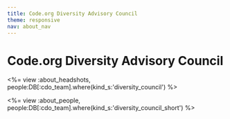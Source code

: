 ```yaml
---
title: Code.org Diversity Advisory Council
theme: responsive
nav: about_nav
---
```

# Code.org Diversity Advisory Council

<%= view :about_headshots, people:DB[:cdo_team].where(kind_s:'diversity_council') %>

<%= view :about_people, people:DB[:cdo_team].where(kind_s:'diversity_council_short') %>
